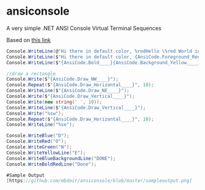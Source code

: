 # ansiconsole
A very simple .NET ANSI Console Virtual Terminal Sequences

Based on [this link](https://docs.microsoft.com/en-us/windows/console/console-virtual-terminal-sequences#example)

```csharp
Console.WriteLine(@"Hi there in default color, %redHello \%red World in Red%end rest in %yellowyellow");
Console.WriteLine($"Hi there in default color, {AnsiCode.Foreground_Red____}Hello \\%red World in Red{AnsiCode.Default____} rest in %blueblue");
Console.WriteLine($"{AnsiCode.Bold____}{AnsiCode.Background_Yellow____}{AnsiCode.Foreground_Red____}Hello%reset");

//draw a rectangle
Console.Write($"{AnsiCode.Draw_NW____}");
Console.Repeat($"{AnsiCode.Draw_Horizontal____}", 10);
Console.WriteLine($"{AnsiCode.Draw_NE____}");
Console.Write($"{AnsiCode.Draw_Vertical____}");
Console.Write(new string(' ', 10));
Console.WriteLine($"{AnsiCode.Draw_Vertical____}");
Console.Write("%sw");
Console.Repeat($"{AnsiCode.Draw_Horizontal____}", 10);
Console.WriteLine("%se");

Console.WriteBlue("D");
Console.WriteRed("O");
Console.WriteGreen("N");
Console.WriteYellowLine("E");
Console.WriteBlueBackgroundLine("DONE");
Console.WriteBoldRedLine("Done");

#Sample Output
[https://github.com/mbdeir/ansiconsole/blob/master/sampleoutput.png]
